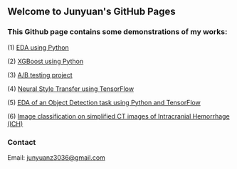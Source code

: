 ## Welcome to Junyuan's GitHub Pages

### This Github page contains some demonstrations of my works:

(1) [EDA using Python](https://github.com/LeonJun89/Jswebsite/blob/master/Titanic-EDA.ipynb)

(2) [XGBoost using Python](https://github.com/LeonJun89/Jswebsite/blob/master/Titanic-XGB.ipynb)

(3) [A/B testing project](https://github.com/LeonJun89/Jswebsite/blob/master/Udacity_ABTesting.ipynb)

(4) [Neural Style Transfer using TensorFlow](https://github.com/LeonJun89/Jswebsite/blob/master/NST_v3.ipynb)

(5) [EDA of an Object Detection task using Python and TensorFlow](https://github.com/LeonJun89/Jswebsite/blob/master/GlobalWheatDetection_EDA.ipynb)

(6) [Image classification on simplified CT images of Intracranial Hemorrhage (ICH)](https://github.com/LeonJun89/Jswebsite/blob/master/ICH_classification_1.ipynb)

### Contact
Email: junyuanz3036@gmail.com

